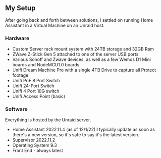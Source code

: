 ## My Setup

After going back and forth between solutions, I settled on running Home Assistant in a Virtual Machine on an Unraid host.

### Hardware

* Custom Server rack mount system with 24TB storage and 32GB Ram
* ZWave Z-Stick Gen 5 attached to one of the server USB ports.
* Various Sonoff and Zwave devices, as well as a few Wemos D1 Mini boards and NodeMCU1.0 boards.
* Unifi Dream Machine Pro with a single 4TB Drive to capture all Protect footage.
* Unifi PoE 8 Port Switch
* Unifi 24-Port Switch
* Unifi 4 Port 10G switch
* Unifi Access Point (basic)

### Software

Everything is hosted by the Unraid server.

 * Home Assistant 2022.11.4 (as of 12/1/22)  I typically update as soon as there's a new version, so it's safe to say it's the latest version.
 * Supervisor 2022.11.2
 * Operating System 9.3
 * Front End - always latest


